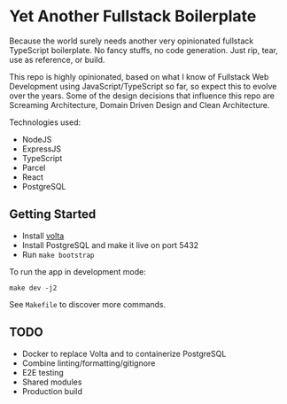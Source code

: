 # Yet Another Fullstack Boilerplate
 
Because the world surely needs another very opinionated fullstack TypeScript boilerplate. No fancy stuffs, no code generation. Just rip, tear, use as reference, or build.

This repo is highly opinionated, based on what I know of Fullstack Web Development using JavaScript/TypeScript so far, so expect this to evolve over the years. Some of the design decisions that influence this repo are Screaming Architecture, Domain Driven Design and Clean Architecture.

Technologies used:
- NodeJS
- ExpressJS
- TypeScript
- Parcel
- React
- PostgreSQL

## Getting Started

- Install [volta](https://volta.sh/) 
- Install PostgreSQL and make it live on port 5432
- Run `make bootstrap`

To run the app in development mode:

```
make dev -j2
```

See `Makefile` to discover more commands.

## TODO

- Docker to replace Volta and to containerize PostgreSQL
- Combine linting/formatting/gitignore
- E2E testing
- Shared modules
- Production build

